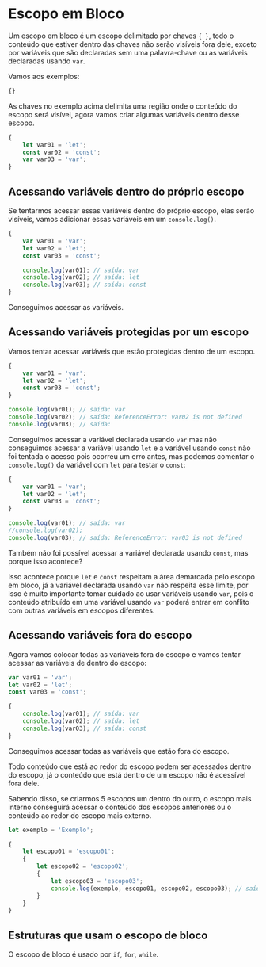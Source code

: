 # Escopo em Bloco

Um escopo em bloco é um escopo delimitado por chaves `{ }`, todo o conteúdo que estiver dentro das chaves não serão visíveis fora dele, exceto por variáveis que são declaradas sem uma palavra-chave ou as variáveis declaradas usando `var`.

Vamos aos exemplos:

```js
{}
```

As chaves no exemplo acima delimita uma região onde o conteúdo do escopo será visível, agora vamos criar algumas variáveis dentro desse escopo.

```js
{
    let var01 = 'let';
    const var02 = 'const';
    var var03 = 'var';
}
```

## Acessando variáveis dentro do próprio escopo

Se tentarmos acessar essas variáveis dentro do próprio escopo, elas serão visíveis, vamos adicionar essas variáveis em um `console.log()`.

```js
{
    var var01 = 'var';
    let var02 = 'let';
    const var03 = 'const';

    console.log(var01); // saída: var
    console.log(var02); // saída: let
    console.log(var03); // saída: const
}
```

Conseguimos acessar as variáveis.

## Acessando variáveis protegidas por um escopo

Vamos tentar acessar variáveis que estão protegidas dentro de um escopo.

```js
{
    var var01 = 'var';
    let var02 = 'let';
    const var03 = 'const';
}

console.log(var01); // saída: var
console.log(var02); // saída: ReferenceError: var02 is not defined
console.log(var03); // saída: 

```

Conseguimos acessar a variável declarada usando `var` mas não conseguimos acessar a variável usando `let` e a variável usando `const` não foi tentada o acesso pois ocorreu um erro antes, mas podemos comentar o `console.log()` da variável com `let` para testar o `const`:

```js
{
    var var01 = 'var';
    let var02 = 'let';
    const var03 = 'const';
}

console.log(var01); // saída: var
//console.log(var02);
console.log(var03); // saída: ReferenceError: var03 is not defined

```

Também não foi possível acessar a variável declarada usando `const`, mas porque isso acontece?

Isso acontece porque `let` e `const` respeitam a área demarcada pelo escopo em bloco, já a variável declarada usando `var` não respeita esse limite, por isso é muito importante tomar cuidado ao usar variáveis usando `var`, pois o conteúdo atribuído em uma variável usando `var` poderá entrar em conflito com outras variáveis em escopos diferentes.

## Acessando variáveis fora do escopo

Agora vamos colocar todas as variáveis fora do escopo e vamos tentar acessar as variáveis de dentro do escopo:

```js
var var01 = 'var';
let var02 = 'let';
const var03 = 'const';

{
    console.log(var01); // saída: var
    console.log(var02); // saída: let
    console.log(var03); // saída: const
}
```

Conseguimos acessar todas as variáveis que estão fora do escopo.

Todo conteúdo que está ao redor do escopo podem ser acessados dentro do escopo, já o conteúdo que está dentro de um escopo não é acessível fora dele.

Sabendo disso, se criarmos 5 escopos um dentro do outro, o escopo mais interno conseguirá acessar o conteúdo dos escopos anteriores ou o conteúdo ao redor do escopo mais externo.

```js
let exemplo = 'Exemplo';

{
    let escopo01 = 'escopo01';
    {
        let escopo02 = 'escopo02';
        {
            let escopo03 = 'escopo03';
            console.log(exemplo, escopo01, escopo02, escopo03); // saída: Exemplo escopo01 escopo02 escopo03
        }
    }
}
```

## Estruturas que usam o escopo de bloco

O escopo de bloco é usado por `if`, `for`, `while`.

